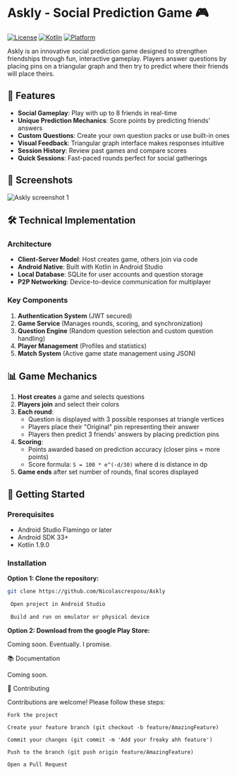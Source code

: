 # Askly - Social Prediction Game 🎮

[![License](https://img.shields.io/badge/License-MIT-blue.svg)](https://opensource.org/licenses/MIT)
[![Kotlin](https://img.shields.io/badge/Kotlin-1.9.0-blue.svg)](https://kotlinlang.org)
[![Platform](https://img.shields.io/badge/Platform-Android-green.svg)](https://www.android.com)

Askly is an innovative social prediction game designed to strengthen friendships through fun, interactive gameplay. Players answer questions by placing pins on a triangular graph and then try to predict where their friends will place theirs.

## 🌟 Features

- **Social Gameplay**: Play with up to 8 friends in real-time
- **Unique Prediction Mechanics**: Score points by predicting friends' answers
- **Custom Questions**: Create your own question packs or use built-in ones
- **Visual Feedback**: Triangular graph interface makes responses intuitive
- **Session History**: Review past games and compare scores
- **Quick Sessions**: Fast-paced rounds perfect for social gatherings

## 📱 Screenshots

![Askly screenshot 1](https://raw.githubusercontent.com/Nicolascresposu/Nicolascresposu.github.io/refs/heads/main/other_repos_images/Askly/Screenshot1.png)

## 🛠️ Technical Implementation

### Architecture
- **Client-Server Model**: Host creates game, others join via code
- **Android Native**: Built with Kotlin in Android Studio
- **Local Database**: SQLite for user accounts and question storage
- **P2P Networking**: Device-to-device communication for multiplayer

### Key Components
1. **Authentication System** (JWT secured)
2. **Game Service** (Manages rounds, scoring, and synchronization)
3. **Question Engine** (Random question selection and custom question handling)
4. **Player Management** (Profiles and statistics)
5. **Match System** (Active game state management using JSON)

## 📊 Game Mechanics

1. **Host creates** a game and selects questions
2. **Players join** and select their colors
3. **Each round**:
    - Question is displayed with 3 possible responses at triangle vertices
    - Players place their "Original" pin representing their answer
    - Players then predict 3 friends' answers by placing prediction pins
4. **Scoring**:
    - Points awarded based on prediction accuracy (closer pins = more points)
    - Score formula: `S = 100 * e^(-d/30)` where d is distance in dp
5. **Game ends** after set number of rounds, final scores displayed

## 🚀 Getting Started

### Prerequisites
- Android Studio Flamingo or later
- Android SDK 33+
- Kotlin 1.9.0

### Installation

**Option 1: Clone the repository:**
   ```bash
   git clone https://github.com/Nicolascresposu/Askly
   
    Open project in Android Studio

    Build and run on emulator or physical device
   ```

**Option 2: Download from the google Play Store:**

Coming soon. Eventually. I promise.

📚 Documentation

Coming soon.

🤝 Contributing

Contributions are welcome! Please follow these steps:

    Fork the project

    Create your feature branch (git checkout -b feature/AmazingFeature)

    Commit your changes (git commit -m 'Add your freaky ahh feature')

    Push to the branch (git push origin feature/AmazingFeature)

    Open a Pull Request


